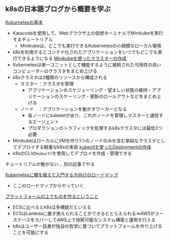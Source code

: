 ## k8sの日本語ブログから概要を学ぶ
[Kuburnetesの基本](https://kubernetes.io/ja/docs/tutorials/kubernetes-basics/)
- Katacodaを使用して、Webブラウザ上の仮想ターミナルでMinikubeを実行するチュートリアル
	- Minikubeは、どこでも実行できるKubernetesの小規模なローカル環境
- k8sを利用するとコンテナ化されたアプリケーションをいつでもどこでも実行できるようになる
[Minikubeを使ったクラスターの作成](https://kubernetes.io/ja/docs/tutorials/kubernetes-basics/create-cluster/cluster-intro/)
- Kubernetesは単一ユニットとして機能するように接続された可用性の高いコンピューターのクラスタをまとめ上げる
- k8sクラスタは2種類のリソースから構成される
	- マスター：クラスタを管理
		- アプリケーションのスケジューリング・望ましい状態の維持・アプリケーションのスケーリング・更新のロールアウトなどをまとめ上げる
	- ノード　：アプリケーションを動かすワーカーとなる
		- 各ノードにkubeletがあり、これがノードを管理しマスターと通信するエージェント
		- プロダクションのトラフィックを処理するk8sクラスタには最低3つ必要
- MinikubeはローカルにVMを作り1つのノードのみを含む単純なクラスタとしてデプロイする軽量なk8sの実装
[kubectlを使ったDeploymentの作成](https://kubernetes.io/ja/docs/tutorials/kubernetes-basics/deploy-app/deploy-intro/)
- k8sのCLIの`kubuctl`を使用してデプロイを作成・管理できる

チュートリアルが動かない...
別の記事でやる

[Kubernetesに腰を据えて入門する方向けのロードマップ](https://qiita.com/riita10069/items/292c90b008e3714ee88b)
- ここのロードマップからやっていく

[プラットフォームの上でものを作るということ](https://toris.io/2019/12/what-i-think-about-when-i-think-about-kubernetes-and-ecs/)
- ECSに比べるとk8sは多機能だといえる
- ECSはLambdaに置き換えられることができるととらえられる⇒AWSがユースケースをカバーしてAWS上で持続可能なシステム構築と運用を行える
- k8sはユーザー自身が独自の哲学に基づいてプラットフォームを作り上げることを可能にする